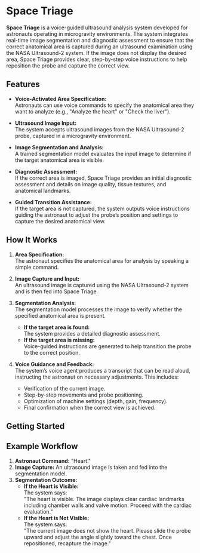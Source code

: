 # Space Triage

**Space Triage** is a voice-guided ultrasound analysis system developed for astronauts operating in microgravity environments. The system integrates real-time image segmentation and diagnostic assessment to ensure that the correct anatomical area is captured during an ultrasound examination using the NASA Ultrasound-2 system. If the image does not display the desired area, Space Triage provides clear, step-by-step voice instructions to help reposition the probe and capture the correct view.

## Features

- **Voice-Activated Area Specification:**  
  Astronauts can use voice commands to specify the anatomical area they want to analyze (e.g., "Analyze the heart" or "Check the liver").

- **Ultrasound Image Input:**  
  The system accepts ultrasound images from the NASA Ultrasound-2 probe, captured in a microgravity environment.

- **Image Segmentation and Analysis:**  
  A trained segmentation model evaluates the input image to determine if the target anatomical area is visible.
  
- **Diagnostic Assessment:**  
  If the correct area is imaged, Space Triage provides an initial diagnostic assessment and details on image quality, tissue textures, and anatomical landmarks.

- **Guided Transition Assistance:**  
  If the target area is not captured, the system outputs voice instructions guiding the astronaut to adjust the probe’s position and settings to capture the desired anatomical view.

## How It Works

1. **Area Specification:**  
   The astronaut specifies the anatomical area for analysis by speaking a simple command.

2. **Image Capture and Input:**  
   An ultrasound image is captured using the NASA Ultrasound-2 system and is then fed into Space Triage.

3. **Segmentation Analysis:**  
   The segmentation model processes the image to verify whether the specified anatomical area is present.  
   - **If the target area is found:**  
     The system provides a detailed diagnostic assessment.
   - **If the target area is missing:**  
     Voice-guided instructions are generated to help transition the probe to the correct position.

4. **Voice Guidance and Feedback:**  
   The system’s voice agent produces a transcript that can be read aloud, instructing the astronaut on necessary adjustments. This includes:
   - Verification of the current image.
   - Step-by-step movements and probe positioning.
   - Optimization of machine settings (depth, gain, frequency).
   - Final confirmation when the correct view is achieved.

## Getting Started


## Example Workflow

1. **Astronaut Command:** "Heart."
2. **Image Capture:** An ultrasound image is taken and fed into the segmentation model.
3. **Segmentation Outcome:**
   - **If the Heart is Visible:**  
     The system says:  
     "The heart is visible. The image displays clear cardiac landmarks including chamber walls and valve motion. Proceed with the cardiac evaluation."
   - **If the Heart is Not Visible:**  
     The system says:  
     "The current image does not show the heart. Please slide the probe upward and adjust the angle slightly toward the chest. Once repositioned, recapture the image."
